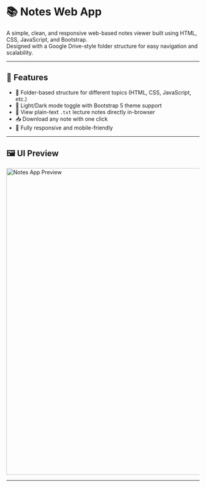 # 📚 Notes Web App

A simple, clean, and responsive web-based notes viewer built using HTML, CSS, JavaScript, and Bootstrap.  
Designed with a Google Drive-style folder structure for easy navigation and scalability.

---

## 🌟 Features

- 📂 Folder-based structure for different topics (HTML, CSS, JavaScript, etc.)
- 🌙 Light/Dark mode toggle with Bootstrap 5 theme support
- 📝 View plain-text `.txt` lecture notes directly in-browser
- 📥 Download any note with one click
- 📱 Fully responsive and mobile-friendly

---

## 🖼️ UI Preview

<img src="https://user-images.githubusercontent.com/your-screenshot-url" alt="Notes App Preview" width="800" />

---



